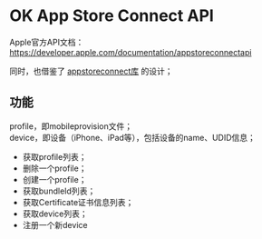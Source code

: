 # OK App Store Connect API

Apple官方API文档：<https://developer.apple.com/documentation/appstoreconnectapi>

同时，也借鉴了 [appstoreconnect库](https://pypi.org/project/appstoreconnect/) 的设计；

## 功能

profile，即mobileprovision文件；  
device，即设备（iPhone、iPad等），包括设备的name、UDID信息；

* 获取profile列表；
* 删除一个profile；
* 创建一个profile；
* 获取bundleId列表；
* 获取Certificate证书信息列表；
* 获取device列表；
* 注册一个新device